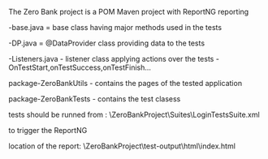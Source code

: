 The Zero Bank project is a POM Maven project with ReportNG reporting

-base.java = base class having major methods used in the tests

-DP.java = @DataProvider class providing data to the tests

-Listeners.java - listener class applying actions over the tests - OnTestStart,onTestSuccess,onTestFinish...

package-ZeroBankUtils - contains the pages of the tested application

package-ZeroBankTests - contains the test clasess

tests should be runned from : \ZeroBankProject\Suites\LoginTestsSuite.xml

to trigger the ReportNG

location of the report:  \ZeroBankProject\test-output\html\index.html
